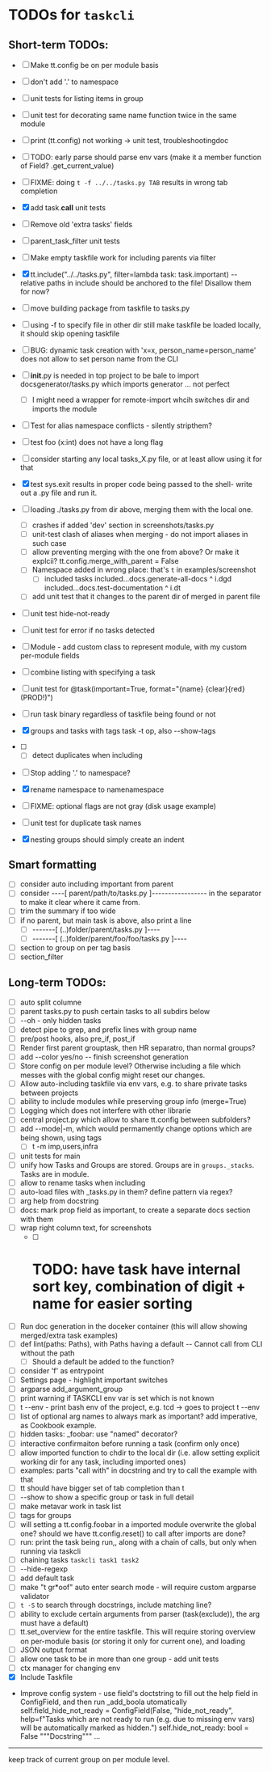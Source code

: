# TODOs for `taskcli`

## Short-term TODOs:
- [ ] Make tt.config be on per module basis
- [ ] don't add '.' to namespace
- [ ] unit tests for listing items in group
- [ ] unit test for decorating same name function twice in the same module
- [ ] print (tt.config) not working -> unit test, troubleshootingdoc
- [ ] TODO: early parse should parse env vars (make it a member function of Field? .get_current_value)
- [ ] FIXME: doing `t -f ../../tasks.py TAB` results in wrong tab completion

- [x] add task.__call__  unit tests

- [ ] Remove old 'extra tasks' fields
- [ ] parent_task_filter unit tests
- [ ] Make empty taskfile work for including parents via filter
- [x] tt.include("../../tasks.py", filter=lambda task: task.important) -- relative paths in include should be anchored to the file! Disallow them for now?
- [ ] move building package from taskfile to tasks.py
- [ ] using -f to specify file in other dir still make taskfile be loaded locally, it should skip opening taskfile
- [ ] BUG: dynamic task creation with  'x=x, person_name=person_name' does not allow to set person name from the CLI
- [ ] __init__.py is needed in top project to be bale to import docsgenerator/tasks.py which imports generator ... not perfect
  - [ ] I might need a wrapper for remote-import whcih switches dir and imports the module
- [ ] Test for alias namespace conflicts - silently stripthem?
- [ ] test foo (x:int)   does not have a long flag
- [ ] consider starting any local tasks_X.py file, or at least allow using it for that
- [x] test sys.exit results in proper code being passed to the shell- write out a .py file and run it.
- [ ] loading ./tasks.py from dir above, merging them with the local one.
  - [ ] crashes if added 'dev' section in screenshots/tasks.py
  - [ ] unit-test clash of aliases when merging - do not import aliases in such case
  - [ ] allow preventing merging with the one from above? Or make it explcii?  tt.config.merge_with_parent = False
  - [ ] Namespace added in wrong place: that's `t` in examples/screenshot
    - [ ] included tasks
          included...docs.generate-all-docs ^ i.dgd
          included...docs.test-documentation ^ i.dt
  - [ ] add unit test that it changes to the parent dir of merged in parent file

- [ ] unit test hide-not-ready
- [ ] unit test for error if no tasks detected
- [ ] Module - add custom class to represent module, with my custom per-module fields
- [ ] combine listing with specifying a task
- [ ] unit test for  @task(important=True, format="{name} {clear}{red}(PROD!)")

- [ ] run task binary regardless of taskfile being found or not

- [x] groups and tasks with tags  task -t op, also --show-tags

- [ ]
  - [ ] detect duplicates when including
- [ ] Stop adding '.' to namespace?
- [x] rename namespace to namenamespace
- [ ] FIXME: optional flags are not gray (disk usage example)
- [ ] unit test for duplicate task names
- [x] nesting groups should simply create an indent



## Smart formatting
- [ ] consider auto including important from parent
- [ ] consider ----[ parent/path/to/tasks.py ]----------------- in the separator to make it clear where it came from.
- [ ] trim the summary if too wide
- [ ] if no parent, but main task is above, also print a line
  - [ ] -------[  (..)folder/parent/tasks.py         ]----
  - [ ] -------[  (..)folder/parent/foo/foo/tasks.py ]----
- [ ] section to group on per tag basis
- [ ] section_filter

## Long-term TODOs:
- [ ] auto split columne
- [ ] parent tasks.py to push certain tasks to all subdirs below
- [ ] --oh - only hidden tasks
- [ ] detect pipe to grep, and prefix lines with group name
- [ ] pre/post hooks, also pre_if, post_if
- [ ] Render first parent grouptask, then HR separatro, than normal groups?
- [ ] add --color yes/no -- finish screenshot generation
- [ ] Store config on per module level? Otherwise including a file which messes with the global config might reset our changes.
- [ ] Allow auto-including taskfile via env vars, e.g. to share private tasks between projects
- [ ] ability to include modules while preserving group info (merge=True)
- [ ] Logging which does not interfere with other librarie
- [ ] central project.py which allow to share tt.config between subfolders?
- [ ] add --mode|-m, which would permamently change options which are being shown, using tags
  - [ ] t -m imp,users,infra
- [ ] unit tests for main
- [ ] unify how Tasks and Groups are stored. Groups are in `groups._stacks`. Tasks are in module.
- [ ] allow to rename tasks when including
- [ ] auto-load files with _tasks.py in them? define pattern via regex?
- [ ] arg help from docstring
- [ ] docs: mark prop field as important, to create a separate docs section with them
- [ ] wrap right column text, for screenshots
  - [ ] # TODO: have task have internal sort key, combination of digit + name for easier sorting
- [ ] Run doc generation in the doceker container (this will allow showing merged/extra task examples)
- [ ] def lint(paths: Paths), with Paths having a default -- Cannot call from CLI without the path
  - [ ] Should a default be added to the function?
- [ ] consider 'f' as entrypoint
- [ ] Settings page - highlight important switches
- [ ] argparse add_argument_group
- [ ] print warning if TASKCLI env var is set which is not known
- [ ] t --env - print bash env of the project, e.g. tcd -> goes to project t --env
- [ ] list of optional arg names to always mark as important?  add imperative, as Cookbook example.
- [ ] hidden tasks: _foobar: use "named" decorator?
- [ ] interactive confirmaiton before running a task (confirm only once)
- [ ] allow imported function to chdir to the local dir (i.e. allow setting explicit working dir for any task, including imported ones)
- [ ] examples: parts "call with" in docstring and try to call the example with that
- [ ] tt should have bigger set of tab completion than t
- [ ] --show to show a specific group or task in full detail
- [ ] make metavar work in task list
- [ ] tags for groups
- [ ] will setting a tt.config.foobar in a imported module overwrite the global one? should we have tt.config.reset() to call after imports are done?
- [ ] run: print the task being run,, along with a chain of calls, but only when running via taskcli
- [ ] chaining tasks  `taskcli task1 task2`
- [ ] --hide-regexp
- [ ] add default task
- [ ] make "t gr*oof" auto enter search mode - will require custom argparse validator
- [ ] `t -S` to search through docstrings, include matching line?
- [ ] ability to exclude certain arguments from parser (task(exclude)), the arg must have a default)
- [ ] tt.set_overview for the entire taskfile. This will require storing overview on per-module basis (or storing it only for current one), and loading
- [ ] JSON output format
- [ ] allow one task to be in more than one group - add unit tests
- [ ] ctx manager for changing env
- [x] Include Taskfile
- Improve config system - use field's doctstring to fill out the help field in ConfigField, and then run _add_boola utomatically
    self.field_hide_not_ready = ConfigField(False, "hide_not_ready",  help=f"Tasks which are not ready to run (e.g. due to missing env vars) will be automatically marked as hidden.")
    self.hide_not_ready: bool = False
    """Docstring"""
    ...

----------
keep track of current group on per module level.



